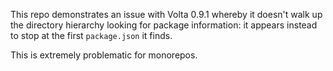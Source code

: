 This repo demonstrates an issue with Volta 0.9.1 whereby it doesn't
walk up the directory hierarchy looking for package information: it appears
instead to stop at the first `package.json` it finds.

This is extremely problematic for monorepos.
